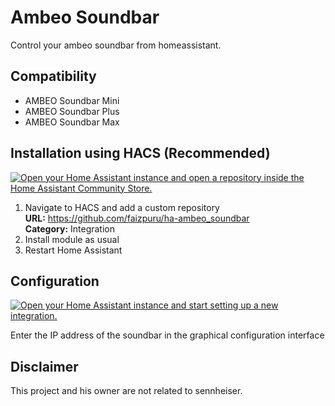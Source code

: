 Ambeo Soundbar
============
Control your ambeo soundbar from homeassistant.

## Compatibility 
- AMBEO Soundbar Mini
- AMBEO Soundbar Plus
- AMBEO Soundbar Max
  
## Installation using HACS (Recommended)
[![Open your Home Assistant instance and open a repository inside the Home Assistant Community Store.](https://my.home-assistant.io/badges/hacs_repository.svg)](https://my.home-assistant.io/redirect/hacs_repository/?owner=faizpuru&repository=ha-ambeo_soundbar&category=integration)
1. Navigate to HACS and add a custom repository  
    **URL:** https://github.com/faizpuru/ha-ambeo_soundbar  
    **Category:** Integration
2. Install module as usual
3. Restart Home Assistant

## Configuration
[![Open your Home Assistant instance and start setting up a new integration.](https://my.home-assistant.io/badges/config_flow_start.svg)](https://my.home-assistant.io/redirect/config_flow_start/?domain=ambeo_soundbar)

Enter the IP address of the soundbar in the graphical configuration interface

## Disclaimer
This project and his owner are not related to sennheiser.
